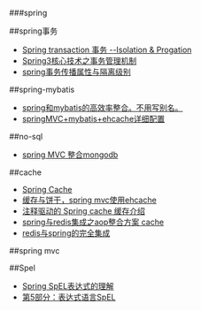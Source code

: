 ###spring

##spring事务
* [Spring transaction 事务 --Isolation & Progation](http://blog.csdn.net/z69183787/article/details/22820435)
* [Spring3核心技术之事务管理机制](http://blog.csdn.net/z69183787/article/details/22820481)
* [spring事务传播属性与隔离级别](http://blog.csdn.net/klafzeng/article/details/3102307)


##spring-mybatis
* [spring和mybatis的高效率整合。不用写别名。](http://www.oschina.net/code/snippet_733736_37996)
* [springMVC+mybatis+ehcache详细配置](http://my.oschina.net/u/1469930/blog/388004?fromerr=HHrQbnAM)


##no-sql
* [spring MVC 整合mongodb](http://my.oschina.net/u/1013711/blog/207987?fromerr=hqUFQz9g)


##cache
* [Spring Cache](http://www.cnblogs.com/rollenholt/p/4202631.html)
* [缓存与饼干，spring mvc使用ehcache](http://my.oschina.net/duoduo3369/blog/173924)
* [注释驱动的 Spring cache 缓存介绍](http://www.ibm.com/developerworks/cn/opensource/os-cn-spring-cache/)
* [spring与redis集成之aop整合方案 cache](http://blog.csdn.net/zhanngle/article/details/41077423)
* [redis与spring的完全集成](http://www.tuicool.com/articles/MFFbmu)
 

##spring mvc

##Spel
* [Spring SpEL表达式的理解](http://www.tuicool.com/articles/byQn6j3)
* [第5部分：表达式语言SpEL](http://blog.csdn.net/zhoudaxia/article/details/38174169)
